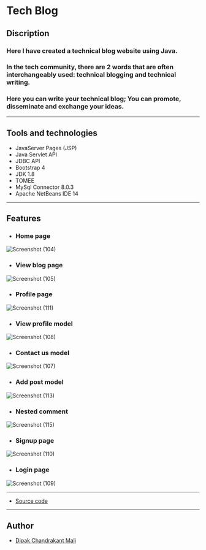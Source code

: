 # **Tech Blog**


## **Discription**

### Here I have created a technical blog website using Java. 

### In the tech community, there are 2 words that are often interchangeably used: technical blogging and technical writing.

### Here you can write your technical blog; You can promote, disseminate and exchange your ideas.

---

## **Tools and technologies**
- JavaServer Pages (JSP)
- Java Servlet API
- JDBC API
- Bootstrap 4
- JDK 1.8
- TOMEE
- MySql Connector 8.0.3
- Apache NetBeans IDE 14

---

##  **Features**

- ### **Home page**
![Screenshot (104)](https://user-images.githubusercontent.com/96681905/198989861-21571167-ab8b-4172-9ace-6a2b0e5b2961.png)

- ### **View blog page**
![Screenshot (105)](https://user-images.githubusercontent.com/96681905/198990188-eeee983c-2d07-46ef-87d1-35e29e37be75.png)

- ### **Profile page**
![Screenshot (111)](https://user-images.githubusercontent.com/96681905/198990561-92d3414a-4fc2-45e7-b540-262c4bbca363.png)

- ### **View profile model**
![Screenshot (108)](https://user-images.githubusercontent.com/96681905/198990871-c3aae2dd-2714-45a1-b5a6-b818e2af748d.png)

- ### **Contact us model**
![Screenshot (107)](https://user-images.githubusercontent.com/96681905/198991153-242b000b-4d86-444a-aeb1-69946c5ee506.png)

- ### **Add post model**
![Screenshot (113)](https://user-images.githubusercontent.com/96681905/198993631-aca60ab0-7102-4c25-8401-7577563c35b3.png)

- ### **Nested comment**
![Screenshot (115)](https://user-images.githubusercontent.com/96681905/198993216-c6a9b659-665f-44d1-88e1-13281b8b6d35.png)

- ### **Signup page**
![Screenshot (110)](https://user-images.githubusercontent.com/96681905/198991865-72291886-66dc-483f-8d8a-862623b26089.png)

- ### **Login page**
![Screenshot (109)](https://user-images.githubusercontent.com/96681905/198993429-46f5a73f-7f1d-47cf-b0c2-4ed59704e4fb.png)



---
- [Source code](https://github.com/MaliDipak/TechBlog/archive/refs/heads/master.zip)

---

## **Author**

- [Dipak Chandrakant Mali](https://dipakmali.me/)
